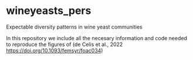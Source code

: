 # wineyeasts_pers
Expectable diversity patterns in wine yeast communities

In this repository we include all the necesary information and code needed to reproduce the figures of (de Celis et al., 2022 https://doi.org/10.1093/femsyr/foac034)
